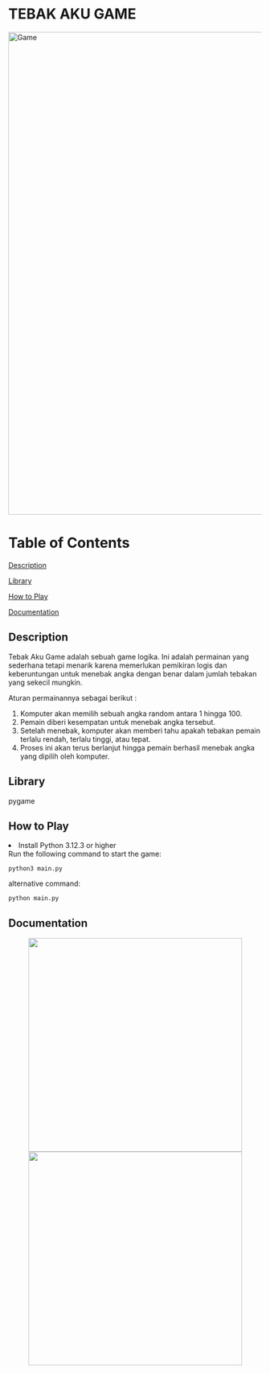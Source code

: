 # TEBAK AKU GAME
<img width="960" alt="Game" src="https://github.com/akuayip/PRAK-PBO-Tebakaku/blob/main/TUBES/asset/Screenshot%202024-04-27%20125952.png">

# Table of Contents
[Description](#Description)

[Library](#Library)

[How to Play](#How-to-Play)

[Documentation](#Documentation)

## Description  
Tebak Aku Game adalah sebuah game logika. Ini adalah permainan yang sederhana tetapi menarik karena memerlukan pemikiran logis dan keberuntungan untuk menebak angka dengan benar dalam jumlah tebakan yang sekecil mungkin.

Aturan permainannya sebagai berikut :
1. Komputer akan memilih sebuah angka random antara 1 hingga 100.
2. Pemain diberi kesempatan untuk menebak angka tersebut.
3. Setelah menebak, komputer akan memberi tahu apakah tebakan pemain terlalu rendah, terlalu tinggi, atau tepat.
4. Proses ini akan terus berlanjut hingga pemain berhasil menebak angka yang dipilih oleh komputer.


## Library
pygame

## How to Play
<li> Install Python 3.12.3 or higher</li>
Run the following command to start the game:

```
python3 main.py
```
alternative command:

```
python main.py
```

## Documentation 

<p align="center">
  <img src="https://github.com/akuayip/PRAK-PBO-Tebakaku/blob/main/TUBES/asset/Screenshot%202024-04-27%20120745.png" width="425" />
  <img src="https://github.com/akuayip/PRAK-PBO-Tebakaku/blob/main/TUBES/asset/Screenshot%202024-04-27%20120403.png" width="425" /> 
</p>


